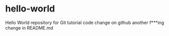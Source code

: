# hello-world
Hello World repository for Git tutorial
code change on github
another f***ing change in README.md

